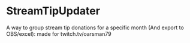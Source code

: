 # StreamTipUpdater
A way to group stream tip donations for a specific month (And export to OBS/excel): made for twitch.tv/oarsman79
